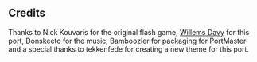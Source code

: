 ## Credits

Thanks to Nick Kouvaris for the original flash game, [Willems Davy](https://github.com/joyrider3774/Znax) for this port, Donskeeto for the music, Bamboozler for packaging for PortMaster and a special thanks to tekkenfede for creating a new theme for this port.

